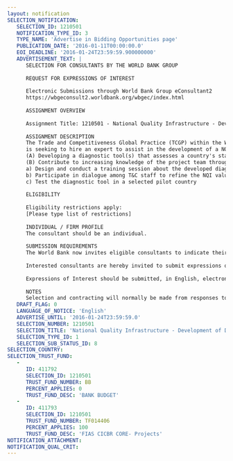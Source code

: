 ```yaml
---
layout: notification
SELECTION_NOTIFICATION: 
   SELECTION_ID: 1210501
   NOTIFICATION_TYPE_ID: 3
   TYPE_NAME: 'Advertise in Bidding Opportunities page'
   PUBLICATION_DATE: '2016-01-11T00:00:00.0'
   EOI_DEADLINE: '2016-01-24T23:59:59.900000000'
   ADVERTISEMENT_TEXT: |
      SELECTION FOR CONSULTANTS BY THE WORLD BANK GROUP
      
      REQUEST FOR EXPRESSIONS OF INTEREST
      
      Electronic Submissions through World Bank Group eConsultant2
      https://wbgeconsult2.worldbank.org/wbgec/index.html
      
      ASSIGNMENT OVERVIEW
      
      Assignment Title: 1210501 - National Quality Infrastructure - Development of Diagnostic Tools
      
      ASSIGNMENT DESCRIPTION
      The Trade and Competitiveness Global Practice (TCGP) within the World Bank Group 
      is seeking to hire an expert to assist in the development of a NQI value proposition in the following two areas (A)and (B):
      (A) Developing a diagnostic tool(s) that assesses a country's status quo and readiness for NQI reform
      (B) Contribute to increasing knowledge of the project team through:
      a) Design and conduct a training session about the developed diagnostic tool 
      b) Participate in dialogue among T&C staff to refine the NQI value proposition 
      c) Test the diagnostic tool in a selected pilot country
      
      ELIGIBILITY
      
      Eligibility restrictions apply:
      [Please type list of restrictions]
      
      INDIVIDUAL / FIRM PROFILE
      The consultant should be an individual. 
      
      SUBMISSION REQUIREMENTS
      The World Bank now invites eligible consultants to indicate their interest in providing the services.  Interested consultants must provide information indicating that they are qualified to perform the services (brochures, description of similar assignments, experience in similar conditions, availability of appropriate skills among staff, etc.).  Please note that the total size of all attachments should be less than 5MB.  
      
      Interested consultants are hereby invited to submit expressions of interest.
      
      Expressions of Interest should be submitted, in English, electronically through World Bank Group eConsultant2 (https://wbgeconsult2.worldbank.org/wbgec/index.html)
      
      NOTES
      Selection and contracting will normally be made from responses to this notification.  The consultant will be selected from a shortlist, subject to availability of funding.
   DRAFT_FLAG: 0
   LANGUAGE_OF_NOTICE: 'English'
   ADVERTISE_UNTIL: '2016-01-24T23:59:59.0'
   SELECTION_NUMBER: 1210501
   SELECTION_TITLE: 'National Quality Infrastructure - Development of Diagnostic Tools'
   SELECTION_TYPE_ID: 1
   SELECTION_SUB_STATUS_ID: 8
SELECTION_COUNTRY: 
SELECTION_TRUST_FUND: 
   - 
      ID: 411792
      SELECTION_ID: 1210501
      TRUST_FUND_NUMBER: BB
      PERCENT_APPLIES: 0
      TRUST_FUND_DESC: 'BANK BUDGET'
   - 
      ID: 411793
      SELECTION_ID: 1210501
      TRUST_FUND_NUMBER: TF014406
      PERCENT_APPLIES: 100
      TRUST_FUND_DESC: 'FIAS CICBR CORE- Projects'
NOTIFICATION_ATTACHMENT: 
NOTIFICATION_QUAL_CRIT: 
---
```

